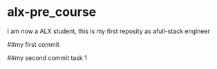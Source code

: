 # alx-pre_course
I am now a ALX student, this is my first reposity as afull-stack engineer

##my first commit

##my second commit
task 1


  
